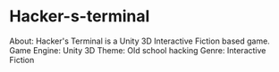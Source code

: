 # Hacker-s-terminal
About: Hacker's Terminal is a Unity 3D Interactive Fiction based game.
Game Engine: Unity 3D
Theme: Old school hacking
Genre: Interactive Fiction
